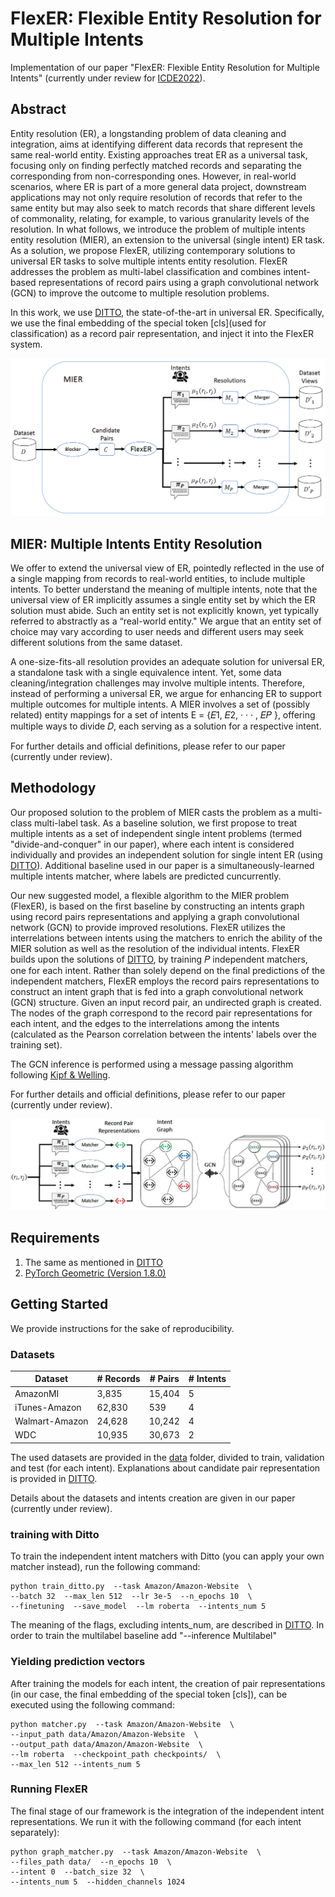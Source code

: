 # FlexER: Flexible Entity Resolution for Multiple Intents
Implementation of our paper "FlexER: Flexible Entity Resolution for Multiple Intents" (currently under review for [ICDE2022](https://icde2022.ieeecomputer.my/)).


## Abstract
Entity resolution (ER), a longstanding problem of data cleaning and integration, aims at identifying different data records that represent the same real-world entity. Existing approaches treat ER as a universal task, focusing only on finding perfectly matched records and separating the corresponding from non-corresponding ones. However, in real-world scenarios, where ER is part of a more general data project, downstream applications may not only require resolution of records that refer to the same entity but may also seek to match records that share different levels of commonality, relating, for example, to various granularity levels of the resolution. In what follows, we introduce the problem of multiple intents entity resolution (MIER), an extension to the universal (single intent) ER task. As a solution, we propose FlexER, utilizing contemporary solutions to universal ER tasks to solve multiple intents entity resolution. FlexER addresses the problem as multi-label classification and combines intent-based representations of record pairs using a graph convolutional network (GCN) to improve the outcome to multiple resolution problems.

In this work, we use [DITTO](https://github.com/megagonlabs/ditto), the state-of-the-art in universal ER. Specifically, we use the final embedding of the special token [cls](used for classification) as a record pair representation, and inject it into the FlexER system.

![mier_system](/images/mier_system_small.jpg)

## MIER: Multiple Intents Entity Resolution
We offer to extend the universal view of ER, pointedly reflected in the use of a single mapping from records to real-world entities, to include multiple intents.
To better understand the meaning of multiple intents, note that the universal view of ER implicitly assumes a single entity set by which the ER solution must abide.
Such an entity set is not explicitly known, yet typically referred to abstractly as a “real-world entity." We argue that an entity set of choice may vary according to user needs and different users may seek different solutions from the same dataset.

A one-size-fits-all resolution provides an adequate solution for universal ER, a standalone task with a single equivalence intent.
Yet, some data cleaning/integration challenges may involve multiple intents. Therefore, instead of performing a universal ER, we argue for enhancing ER to support multiple outcomes for multiple intents. 
A MIER involves a set of (possibly related) entity mappings for a set of intents E = {𝐸1, 𝐸2, · · · , 𝐸𝑃 }, offering multiple ways to divide 𝐷, each serving as a solution for a
respective intent.

For further details and official definitions, please refer to our paper (currently under review).

## Methodology
Our proposed solution to the problem of MIER casts the problem as a multi-class multi-label task. As a baseline solution, we first propose to treat multiple intents as a set of independent single intent problems (termed "divide-and-conquer" in our paper), where each intent is considered individually and provides an independent solution for single intent ER (using [DITTO](https://github.com/megagonlabs/ditto)). Additional baseline used in our paper is a simultaneously-learned multiple intents matcher, where labels are predicted cuncurrently.

Our new suggested model, a flexible algorithm to the MIER problem (FlexER), is based on the first baseline by constructing an intents graph using record pairs representations and applying a graph convolutional network (GCN) to provide improved resolutions.
FlexER utilizes the interrelations between intents using the matchers to enrich the ability of the MIER solution as well as the resolution of the individual intents. FlexER
builds upon the solutions of [DITTO](https://github.com/megagonlabs/ditto), by training 𝑃 independent matchers, one for each intent.
Rather than solely depend on the final predictions of the independent matchers, FlexER employs the record pairs representations to construct an intent graph that
is fed into a graph convolutional network (GCN) structure. 
Given an input record pair, an undirected graph is created. The nodes of the graph correspond to the record pair representations for each intent, and the edges to the interrelations among the intents (calculated as the Pearson correlation between the intents' labels over the training set).

The GCN inference is performed using a message passing algorithm following [Kipf & Welling](https://arxiv.org/abs/1609.02907).

For further details and official definitions, please refer to our paper (currently under review).

![FlexER_small](/images/FlexER_small.JPG)

## Requirements
1. The same as mentioned in [DITTO](https://github.com/megagonlabs/ditto)
2. [PyTorch Geometric (Version 1.8.0)](https://pytorch-geometric.readthedocs.io/en/latest/#)

## Getting Started
We provide instructions for the sake of reproducibility.

### Datasets
| Dataset  | # Records | # Pairs | # Intents |
| ------------- | ------------- | ------------- | ------------- |
| AmazonMI  | 3,835  | 15,404  |  5  |
| iTunes-Amazon  | 62,830  | 539  |  4  |
| Walmart-Amazon  | 24,628  | 10,242  |  4  |
| WDC  | 10,935  | 30,673  |  2  |

The used datasets are provided in the [data](./data/) folder, divided to train, validation and test (for each intent).
Explanations about candidate pair representation is provided in [DITTO](https://github.com/megagonlabs/ditto).

Details about the datasets and intents creation are given in our paper (currently under review).


### training with Ditto
To train the independent intent matchers with Ditto (you can apply your own matcher instead), run the following command:
```
python train_ditto.py  --task Amazon/Amazon-Website  \
--batch 32  --max_len 512  --lr 3e-5  --n_epochs 10  \
--finetuning  --save_model  --lm roberta  --intents_num 5
```
The meaning of the flags, excluding intents_num, are described in [DITTO](https://github.com/megagonlabs/ditto).
In order to train the multilabel baseline add "--inference Multilabel"

### Yielding prediction vectors
After training the models for each intent, the creation of pair representations (in our case,  the final embedding of the special token [cls]), can be executed using the following command:
```
python matcher.py  --task Amazon/Amazon-Website  \
--input_path data/Amazon/Amazon-Website  \
--output_path data/Amazon/Amazon-Website  \
--lm roberta  --checkpoint_path checkpoints/  \
--max_len 512 --intents_num 5
```

### Running FlexER
The final stage of our framework is the integration of the independent intent representations. We run it with the following command (for each intent separately):
```
python graph_matcher.py  --task Amazon/Amazon-Website  \
--files_path data/  --n_epochs 10  \
--intent 0  --batch_size 32  \
--intents_num 5  --hidden_channels 1024
```


